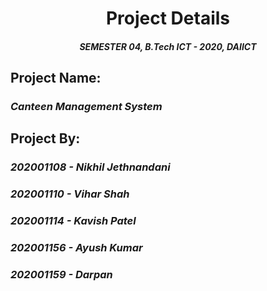 # <center> Project Details </center>

#### <center><i> SEMESTER 04, B.Tech ICT - 2020, DAIICT </i></center>

## <b> Project Name:</b>

### <i> Canteen Management System </i>

## <b> Project By: </b>

### <i>202001108 - Nikhil Jethnandani</i>

### <i>202001110 - Vihar Shah</i>

### <i>202001114 - Kavish Patel</i>

### <i>202001156 - Ayush Kumar</i>

### <i>202001159 - Darpan </i>

